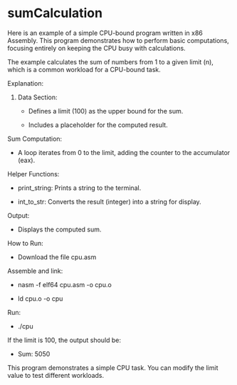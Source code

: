 # sumCalculation
Here is an example of a simple CPU-bound program written in x86 Assembly. This program demonstrates how to perform basic computations, focusing entirely on keeping the CPU busy with calculations.

The example calculates the sum of numbers from 1 to a given limit (n), which is a common workload for a CPU-bound task.

Explanation:

1. Data Section:

    - Defines a limit (100) as the upper bound for the sum.

    - Includes a placeholder for the computed result.
   
Sum Computation:

 - A loop iterates from 0 to the limit, adding the counter to the accumulator (eax).
   
Helper Functions:

 - print_string: Prints a string to the terminal.

 - int_to_str: Converts the result (integer) into a string for display.
   
Output:

 - Displays the computed sum.

How to Run:

 - Download the file cpu.asm

Assemble and link:

 - nasm -f elf64 cpu.asm -o cpu.o
  
 - ld cpu.o -o cpu

Run:

 - ./cpu

If the limit is 100, the output should be:

 - Sum: 5050

This program demonstrates a simple CPU task. You can modify the limit value to test different workloads.
